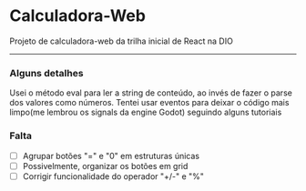 # Calculadora-Web
Projeto de calculadora-web da trilha inicial de React na DIO
***
### Alguns detalhes
Usei o método eval para ler a string de conteúdo, ao invés de fazer o parse dos valores como números.
Tentei usar eventos para deixar o código mais limpo(me lembrou os signals da engine Godot) seguindo alguns tutoriais

### Falta
- [ ] Agrupar botões "=" e "0" em estruturas únicas
- [ ] Possivelmente, organizar os botões em grid
- [ ] Corrigir funcionalidade do operador "+/-" e "%"
